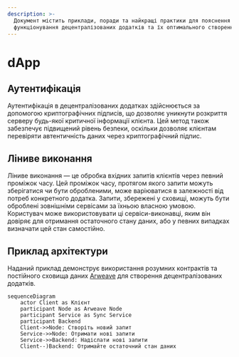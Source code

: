 ```yaml
---
description: >-
  Документ містить приклади, поради та найкращі практики для пояснення
  функціонування децентралізованих додатків та їх оптимального створення.
---
```


# dApp

## Аутентифікація <a href="#authentication" id="authentication"></a>

Аутентифікація в децентралізованих додатках здійснюється за допомогою криптографічних підписів, що дозволяє уникнути розкриття серверу будь-якої критичної інформації клієнта. Цей метод також забезпечує підвищений рівень безпеки, оскільки дозволяє клієнтам перевіряти автентичність даних через криптографічний підпис.

## Ліниве виконання <a href="#lazy-execution" id="lazy-execution"></a>

Ліниве виконання — це обробка вхідних запитів клієнтів через певний проміжок часу. Цей проміжок часу, протягом якого запити можуть зберігатися чи бути обробленими, може варіюватися в залежності від потреб конкретного додатка. Запити, збережені у сховищі, можуть бути оброблені зовнішніми сервісами за їхньою власною умовою. Користувач може використовувати ці сервіси-виконавці, яким він довіряє для отримання остаточного стану даних, або у певних випадках визначати цей стан самостійно.

## Приклад архітектури <a href="#example-of-architecture" id="example-of-architecture"></a>

Наданий приклад демонструє використання розумних контрактів та постійного сховища даних [Arweave](https://arweave.org) для створення децентралізованих додатків.

```mermaid
sequenceDiagram
    actor Client as Клієнт
    participant Node as Arweave Node
    participant Service as Sync Service
    participant Backend
    Client->>Node: Створіть новий запит
    Service->>Node: Отримати нові запити
    Service->>Backend: Надіслати нові запити
    Client--)Backend: Отримайте остаточний стан даних
```
